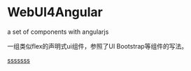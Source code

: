 # WebUI4Angular
a set of components with angularjs

一组类似flex的声明式ui组件，参照了UI Bootstrap等组件的写法。

<a href="#">sssssss</a>
